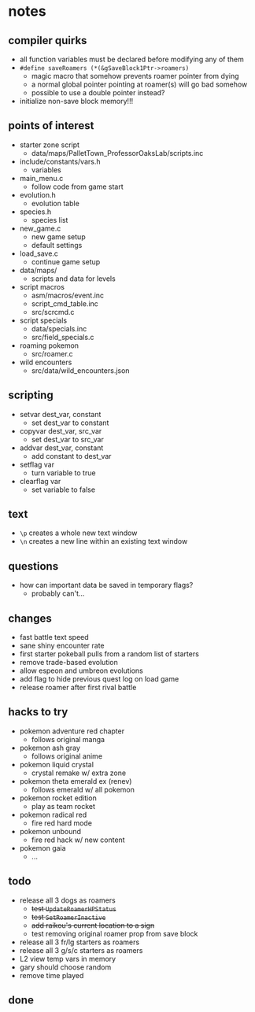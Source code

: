 # notes

## compiler quirks

- all function variables must be declared before modifying any of them
- `#define saveRoamers (*(&gSaveBlock1Ptr->roamers)`
  - magic macro that somehow prevents roamer pointer from dying
  - a normal global pointer pointing at roamer(s) will go bad somehow
  - possible to use a double pointer instead?
- initialize non-save block memory!!!

## points of interest

- starter zone script
  - data/maps/PalletTown_ProfessorOaksLab/scripts.inc
- include/constants/vars.h
  - variables
- main_menu.c
  - follow code from game start
- evolution.h
  - evolution table
- species.h
  - species list
- new_game.c
  - new game setup
  - default settings
- load_save.c
  - continue game setup
- data/maps/
  - scripts and data for levels
- script macros
  - asm/macros/event.inc
  - script_cmd_table.inc
  - src/scrcmd.c
- script specials
  - data/specials.inc
  - src/field_specials.c
- roaming pokemon
  - src/roamer.c
- wild encounters
  - src/data/wild_encounters.json

## scripting

- setvar dest_var, constant
  - set dest_var to constant
- copyvar dest_var, src_var
  - set dest_var to src_var
- addvar dest_var, constant
  - add constant to dest_var
- setflag var
  - turn variable to true
- clearflag var
  - set variable to false

## text

- `\p` creates a whole new text window
- `\n` creates a new line within an existing text window

## questions

- how can important data be saved in temporary flags?
  - probably can't...

## changes

- fast battle text speed
- sane shiny encounter rate
- first starter pokeball pulls from a random list of starters
- remove trade-based evolution
- allow espeon and umbreon evolutions
- add flag to hide previous quest log on load game
- release roamer after first rival battle

## hacks to try

- pokemon adventure red chapter
  - follows original manga
- pokemon ash gray
  - follows original anime
- pokemon liquid crystal
  - crystal remake w/ extra zone
- pokemon theta emerald ex (renev)
  - follows emerald w/ all pokemon
- pokemon rocket edition
  - play as team rocket
- pokemon radical red
  - fire red hard mode
- pokemon unbound
  - fire red hack w/ new content
- pokemon gaia
  - ...

## todo

- release all 3 dogs as roamers
  - ~~test `UpdateRoamerHPStatus`~~
  - ~~test `SetRoamerInactive`~~
  - ~~add raikou's current location to a sign~~
  - test removing original roamer prop from save block
- release all 3 fr/lg starters as roamers
- release all 3 g/s/c starters as roamers
- L2 view temp vars in memory
- gary should choose random
- remove time played

## done

